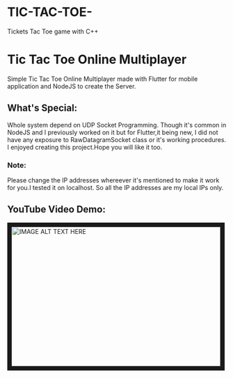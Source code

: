 # TIC-TAC-TOE-
Tickets Tac Toe game with C++
# Tic Tac Toe Online Multiplayer

Simple Tic Tac Toe Online Multiplayer made with Flutter for mobile application and NodeJS to create the Server.

## What's Special:

Whole system depend on UDP Socket Programming. Though it's common in NodeJS and I previously worked on it but for Flutter,it being new, I did not have any exposure to RawDatagramSocket class or it's working procedures. I enjoyed creating this project.Hope you will like it too.

### Note:

Please change the IP addresses whereever it's mentioned to make it work for you.I tested it on localhost. So all the IP addresses are my local IPs only.

## YouTube Video Demo:

<a href="http://www.youtube.com/watch?feature=player_embedded&v=fxMR8VEAb1s
" target="_blank"><img src="http://img.youtube.com/vi/fxMR8VEAb1s/0.jpg" 
alt="IMAGE ALT TEXT HERE" width="480" height="320" border="10" /></a>
